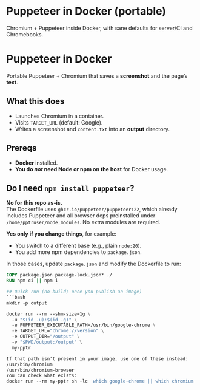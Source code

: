 # Puppeteer in Docker (portable)

Chromium + Puppeteer inside Docker, with sane defaults for server/CI and Chromebooks.

# Puppeteer in Docker

Portable Puppeteer + Chromium that saves a **screenshot** and the page’s **text**.

## What this does
- Launches Chromium in a container.
- Visits `TARGET_URL` (default: Google).
- Writes a screenshot and `content.txt` into an **output** directory.

## Prereqs
- **Docker** installed.
- **You do _not_ need Node or npm on the host** for Docker usage.

## Do I need `npm install puppeteer`?
**No for this repo as-is.**  
The Dockerfile uses `ghcr.io/puppeteer/puppeteer:22`, which already includes Puppeteer and all browser deps preinstalled under `/home/pptruser/node_modules`. No extra modules are required.

**Yes only if you change things**, for example:
- You switch to a different base (e.g., plain `node:20`).
- You add more npm dependencies to `package.json`.

In those cases, update `package.json` and modify the Dockerfile to run:
```dockerfile
COPY package.json package-lock.json* ./
RUN npm ci || npm i

## Quick run (no build; once you publish an image)
```bash
mkdir -p output

docker run --rm --shm-size=1g \
  -u "$(id -u):$(id -g)" \
  -e PUPPETEER_EXECUTABLE_PATH=/usr/bin/google-chrome \
  -e TARGET_URL="chrome://version" \
  -e OUTPUT_DIR="/output" \
  -v "$PWD/output:/output" \
  my-pptr

If that path isn’t present in your image, use one of these instead:
/usr/bin/chromium
/usr/bin/chromium-browser
You can check what exists:
docker run --rm my-pptr sh -lc 'which google-chrome || which chromium || which chromium-browser'

